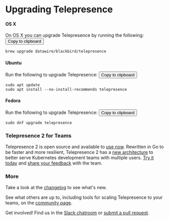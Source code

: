 # Upgrading Telepresence

#### OS X
On OS X you can upgrade Telepresence by running the following:
<button data-system="osx" data-location="upgrade" class="button fa-pull-right copy-to-clipboard" data-clipboard-text="brew upgrade datawire/blackbird/telepresence">Copy to clipboard</button>
```shell
brew upgrade datawire/blackbird/telepresence
```

#### Ubuntu
Run the following to upgrade Telepresence:
<button data-system="ubuntu" data-location="upgrade" class="button fa-pull-right copy-to-clipboard" data-clipboard-text="sudo apt update&#xa;sudo apt install --no-install-recommends telepresence">Copy to clipboard</button>
```shell
sudo apt update
sudo apt install --no-install-recommends telepresence
```

#### Fedora
Run the following to upgrade Telepresence:
<button data-system="fedora" data-location="upgrade" class="button fa-pull-right copy-to-clipboard" data-clipboard-text="sudo dnf upgrade telepresence">Copy to clipboard</button>
```shell
sudo dnf upgrade telepresence
```

### Telepresence 2 for Teams
Telepresence 2 is open source and available to [use now](/docs/latest/quick-start/). Rewritten in Go to be faster and more resilient, Telepresence 2 has a [new architecture](/docs/latest/reference/architecture/) to better serve Kubernetes development teams with multiple users. [Try it today](/docs/latest/quick-start/) and [share your feedback](https://a8r.io/slack) with the team.

### More

Take a look at the [changelog](../changelog) to see what's new.

See what others are up to, including tools for scaling Telepresence to your teams, on the [community page](/community).

Get involved! Find us in the [Slack chatroom](https://a8r.io/slack) or [submit a pull request](https://github.com/telepresenceio/telepresence/pulls).
